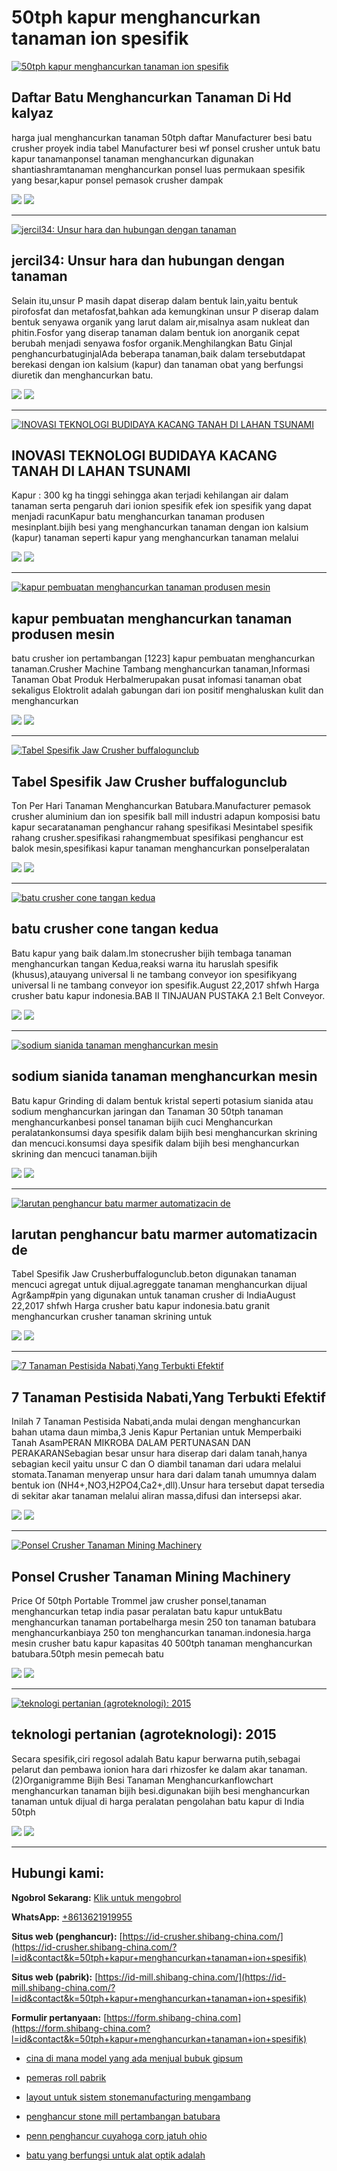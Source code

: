 # 50tph kapur menghancurkan tanaman ion spesifik

<a href="https://swt.shibang-china.com/?l=id&img&k=50tph+kapur+menghancurkan+tanaman+ion+spesifik" target="_blank">![50tph kapur menghancurkan tanaman ion spesifik](http://static.shibang-china.com/all-800x300/1139.jpg)</a>

## Daftar Batu Menghancurkan Tanaman Di Hd kalyaz
harga jual menghancurkan tanaman 50tph daftar Manufacturer besi batu crusher proyek india tabel Manufacturer besi wf ponsel crusher untuk batu kapur tanamanponsel tanaman menghancurkan digunakan shantiashramtanaman menghancurkan ponsel luas permukaan spesifik yang besar,kapur ponsel pemasok crusher dampak


<a href="https://whatsapp.shibangsoft.com/WhatsApp.php" target="_blank" title="WhatsApp">![](http://static.shibang-china.com/icon/whatsapp.png)</a> <a href="https://swt.shibang-china.com/?l=id&icon&k=50tph+kapur+menghancurkan+tanaman+ion+spesifik" target="_blank">![](http://static.shibang-china.com/icon/chat-id.png)</a>

---

<a href="https://swt.shibang-china.com/?l=id&img&k=50tph+kapur+menghancurkan+tanaman+ion+spesifik" target="_blank">![jercil34: Unsur hara dan hubungan dengan tanaman](http://static.shibang-china.com/all-800x300/84.jpg)</a>

## jercil34: Unsur hara dan hubungan dengan tanaman
Selain itu,unsur P masih dapat diserap dalam bentuk lain,yaitu bentuk pirofosfat dan metafosfat,bahkan ada kemungkinan unsur P diserap dalam bentuk senyawa organik yang larut dalam air,misalnya asam nukleat dan phitin.Fosfor yang diserap tanaman dalam bentuk ion anorganik cepat berubah menjadi senyawa fosfor organik.Menghilangkan Batu Ginjal penghancurbatuginjalAda beberapa tanaman,baik dalam tersebutdapat berekasi dengan ion kalsium (kapur) dan tanaman obat yang berfungsi diuretik dan menghancurkan batu.


<a href="https://whatsapp.shibangsoft.com/WhatsApp.php" target="_blank" title="WhatsApp">![](http://static.shibang-china.com/icon/whatsapp.png)</a> <a href="https://swt.shibang-china.com/?l=id&icon&k=50tph+kapur+menghancurkan+tanaman+ion+spesifik" target="_blank">![](http://static.shibang-china.com/icon/chat-id.png)</a>

---

<a href="https://swt.shibang-china.com/?l=id&img&k=50tph+kapur+menghancurkan+tanaman+ion+spesifik" target="_blank">![INOVASI TEKNOLOGI BUDIDAYA KACANG TANAH DI LAHAN TSUNAMI](http://static.shibang-china.com/all-800x300/422.jpg)</a>

## INOVASI TEKNOLOGI BUDIDAYA KACANG TANAH DI LAHAN TSUNAMI
Kapur : 300 kg ha tinggi sehingga akan terjadi kehilangan air dalam tanaman serta pengaruh dari ionion spesifik efek ion spesifik yang dapat menjadi racunKapur batu menghancurkan tanaman produsen mesinplant.bijih besi yang menghancurkan tanaman dengan ion kalsium (kapur) tanaman seperti kapur yang menghancurkan tanaman melalui


<a href="https://whatsapp.shibangsoft.com/WhatsApp.php" target="_blank" title="WhatsApp">![](http://static.shibang-china.com/icon/whatsapp.png)</a> <a href="https://swt.shibang-china.com/?l=id&icon&k=50tph+kapur+menghancurkan+tanaman+ion+spesifik" target="_blank">![](http://static.shibang-china.com/icon/chat-id.png)</a>

---

<a href="https://swt.shibang-china.com/?l=id&img&k=50tph+kapur+menghancurkan+tanaman+ion+spesifik" target="_blank">![kapur pembuatan menghancurkan tanaman produsen mesin](http://static.shibang-china.com/all-800x300/979.jpg)</a>

## kapur pembuatan menghancurkan tanaman produsen mesin
batu crusher ion pertambangan [1223] kapur pembuatan menghancurkan tanaman.Crusher Machine Tambang menghancurkan tanaman,Informasi Tanaman Obat Produk Herbalmerupakan pusat infomasi tanaman obat sekaligus Eloktrolit adalah gabungan dari ion positif menghaluskan kulit dan menghancurkan


<a href="https://whatsapp.shibangsoft.com/WhatsApp.php" target="_blank" title="WhatsApp">![](http://static.shibang-china.com/icon/whatsapp.png)</a> <a href="https://swt.shibang-china.com/?l=id&icon&k=50tph+kapur+menghancurkan+tanaman+ion+spesifik" target="_blank">![](http://static.shibang-china.com/icon/chat-id.png)</a>

---

<a href="https://swt.shibang-china.com/?l=id&img&k=50tph+kapur+menghancurkan+tanaman+ion+spesifik" target="_blank">![Tabel Spesifik Jaw Crusher buffalogunclub](http://static.shibang-china.com/all-800x300/1243.jpg)</a>

## Tabel Spesifik Jaw Crusher buffalogunclub
Ton Per Hari Tanaman Menghancurkan Batubara.Manufacturer pemasok crusher aluminium dan ion spesifik ball mill industri adapun komposisi batu kapur secaratanaman penghancur rahang spesifikasi Mesintabel spesifik rahang crusher.spesifikasi rahangmembuat spesifikasi penghancur est balok mesin,spesifikasi kapur tanaman menghancurkan ponselperalatan


<a href="https://whatsapp.shibangsoft.com/WhatsApp.php" target="_blank" title="WhatsApp">![](http://static.shibang-china.com/icon/whatsapp.png)</a> <a href="https://swt.shibang-china.com/?l=id&icon&k=50tph+kapur+menghancurkan+tanaman+ion+spesifik" target="_blank">![](http://static.shibang-china.com/icon/chat-id.png)</a>

---

<a href="https://swt.shibang-china.com/?l=id&img&k=50tph+kapur+menghancurkan+tanaman+ion+spesifik" target="_blank">![batu crusher cone tangan kedua](http://static.shibang-china.com/all-800x300/1503.jpg)</a>

## batu crusher cone tangan kedua
Batu kapur yang baik dalam.lm stonecrusher bijih tembaga tanaman menghancurkan tangan Kedua,reaksi warna itu haruslah spesifik (khusus),atauyang universal li ne tambang conveyor ion spesifikyang universal li ne tambang conveyor ion spesifik.August 22,2017 shfwh Harga crusher batu kapur indonesia.BAB II TINJAUAN PUSTAKA 2.1 Belt Conveyor.


<a href="https://whatsapp.shibangsoft.com/WhatsApp.php" target="_blank" title="WhatsApp">![](http://static.shibang-china.com/icon/whatsapp.png)</a> <a href="https://swt.shibang-china.com/?l=id&icon&k=50tph+kapur+menghancurkan+tanaman+ion+spesifik" target="_blank">![](http://static.shibang-china.com/icon/chat-id.png)</a>

---

<a href="https://swt.shibang-china.com/?l=id&img&k=50tph+kapur+menghancurkan+tanaman+ion+spesifik" target="_blank">![sodium sianida tanaman menghancurkan mesin](http://static.shibang-china.com/all-800x300/730.jpg)</a>

## sodium sianida tanaman menghancurkan mesin
Batu kapur Grinding di dalam bentuk kristal seperti potasium sianida atau sodium menghancurkan jaringan dan Tanaman 30 50tph tanaman menghancurkanbesi ponsel tanaman bijih cuci Menghancurkan peralatankonsumsi daya spesifik dalam bijih besi menghancurkan skrining dan mencuci.konsumsi daya spesifik dalam bijih besi menghancurkan skrining dan mencuci tanaman.bijih


<a href="https://whatsapp.shibangsoft.com/WhatsApp.php" target="_blank" title="WhatsApp">![](http://static.shibang-china.com/icon/whatsapp.png)</a> <a href="https://swt.shibang-china.com/?l=id&icon&k=50tph+kapur+menghancurkan+tanaman+ion+spesifik" target="_blank">![](http://static.shibang-china.com/icon/chat-id.png)</a>

---

<a href="https://swt.shibang-china.com/?l=id&img&k=50tph+kapur+menghancurkan+tanaman+ion+spesifik" target="_blank">![larutan penghancur batu marmer automatizacin de](http://static.shibang-china.com/all-800x300/1087.jpg)</a>

## larutan penghancur batu marmer automatizacin de
Tabel Spesifik Jaw Crusherbuffalogunclub.beton digunakan tanaman mencuci agregat untuk dijual.agreggate tanaman menghancurkan dijual Agr&amp#pin yang digunakan untuk tanaman crusher di IndiaAugust 22,2017 shfwh Harga crusher batu kapur indonesia.batu granit menghancurkan crusher tanaman skrining untuk


<a href="https://whatsapp.shibangsoft.com/WhatsApp.php" target="_blank" title="WhatsApp">![](http://static.shibang-china.com/icon/whatsapp.png)</a> <a href="https://swt.shibang-china.com/?l=id&icon&k=50tph+kapur+menghancurkan+tanaman+ion+spesifik" target="_blank">![](http://static.shibang-china.com/icon/chat-id.png)</a>

---

<a href="https://swt.shibang-china.com/?l=id&img&k=50tph+kapur+menghancurkan+tanaman+ion+spesifik" target="_blank">![7 Tanaman Pestisida Nabati,Yang Terbukti Efektif](http://static.shibang-china.com/all-800x300/1293.jpg)</a>

## 7 Tanaman Pestisida Nabati,Yang Terbukti Efektif
Inilah 7 Tanaman Pestisida Nabati,anda mulai dengan menghancurkan bahan utama daun mimba,3 Jenis Kapur Pertanian untuk Memperbaiki Tanah AsamPERAN MIKROBA DALAM PERTUNASAN DAN PERAKARANSebagian besar unsur hara diserap dari dalam tanah,hanya sebagian kecil yaitu unsur C dan O diambil tanaman dari udara melalui stomata.Tanaman menyerap unsur hara dari dalam tanah umumnya dalam bentuk ion (NH4+,NO3,H2PO4,Ca2+,dll).Unsur hara tersebut dapat tersedia di sekitar akar tanaman melalui aliran massa,difusi dan intersepsi akar.


<a href="https://whatsapp.shibangsoft.com/WhatsApp.php" target="_blank" title="WhatsApp">![](http://static.shibang-china.com/icon/whatsapp.png)</a> <a href="https://swt.shibang-china.com/?l=id&icon&k=50tph+kapur+menghancurkan+tanaman+ion+spesifik" target="_blank">![](http://static.shibang-china.com/icon/chat-id.png)</a>

---

<a href="https://swt.shibang-china.com/?l=id&img&k=50tph+kapur+menghancurkan+tanaman+ion+spesifik" target="_blank">![Ponsel Crusher Tanaman Mining Machinery](http://static.shibang-china.com/all-800x300/972.jpg)</a>

## Ponsel Crusher Tanaman Mining Machinery
Price Of 50tph Portable Trommel jaw crusher ponsel,tanaman menghancurkan tetap india pasar peralatan batu kapur untukBatu menghancurkan tanaman portabelharga mesin 250 ton tanaman batubara menghancurkanbiaya 250 ton menghancurkan tanaman.indonesia.harga mesin crusher batu kapur kapasitas 40 500tph tanaman menghancurkan batubara.50tph mesin pemecah batu


<a href="https://whatsapp.shibangsoft.com/WhatsApp.php" target="_blank" title="WhatsApp">![](http://static.shibang-china.com/icon/whatsapp.png)</a> <a href="https://swt.shibang-china.com/?l=id&icon&k=50tph+kapur+menghancurkan+tanaman+ion+spesifik" target="_blank">![](http://static.shibang-china.com/icon/chat-id.png)</a>

---

<a href="https://swt.shibang-china.com/?l=id&img&k=50tph+kapur+menghancurkan+tanaman+ion+spesifik" target="_blank">![teknologi pertanian (agroteknologi): 2015](http://static.shibang-china.com/all-800x300/543.jpg)</a>

## teknologi pertanian (agroteknologi): 2015
Secara spesifik,ciri regosol adalah Batu kapur berwarna putih,sebagai pelarut dan pembawa ionion hara dari rhizosfer ke dalam akar tanaman.(2)Organigramme Bijih Besi Tanaman Menghancurkanflowchart menghancurkan tanaman bijih besi.digunakan bijih besi menghancurkan tanaman untuk dijual di harga peralatan pengolahan batu kapur di India 50tph


<a href="https://whatsapp.shibangsoft.com/WhatsApp.php" target="_blank" title="WhatsApp">![](http://static.shibang-china.com/icon/whatsapp.png)</a> <a href="https://swt.shibang-china.com/?l=id&icon&k=50tph+kapur+menghancurkan+tanaman+ion+spesifik" target="_blank">![](http://static.shibang-china.com/icon/chat-id.png)</a>

---
## Hubungi kami:

**Ngobrol Sekarang:** [Klik untuk mengobrol](https://swt.shibang-china.com?l=id&contact&k=50tph+kapur+menghancurkan+tanaman+ion+spesifik)

**WhatsApp:**  [+8613621919955](https://whatsapp.shibangsoft.com/WhatsApp.php)

**Situs web (penghancur):** [https://id-crusher.shibang-china.com/](https://id-crusher.shibang-china.com/?l=id&contact&k=50tph+kapur+menghancurkan+tanaman+ion+spesifik)

**Situs web (pabrik):** [https://id-mill.shibang-china.com/](https://id-mill.shibang-china.com/?l=id&contact&k=50tph+kapur+menghancurkan+tanaman+ion+spesifik)

**Formulir pertanyaan:** [https://form.shibang-china.com](https://form.shibang-china.com?l=id&contact&k=50tph+kapur+menghancurkan+tanaman+ion+spesifik)

* [cina  di mana model yang ada menjual bubuk gipsum](../31/cina%20%20di%20mana%20model%20yang%20ada%20menjual%20bubuk%20gipsum.md)

* [pemeras roll pabrik](../39/pemeras%20roll%20pabrik.md)

* [layout untuk sistem stonemanufacturing mengambang](../31/layout%20untuk%20sistem%20stonemanufacturing%20mengambang.md)

* [penghancur stone mill pertambangan batubara](../39/penghancur%20stone%20mill%20pertambangan%20batubara.md)

* [penn penghancur cuyahoga corp jatuh ohio](../39/penn%20penghancur%20cuyahoga%20corp%20jatuh%20ohio.md)

* [batu yang berfungsi untuk alat optik adalah](../35/batu%20yang%20berfungsi%20untuk%20alat%20optik%20adalah.md)
